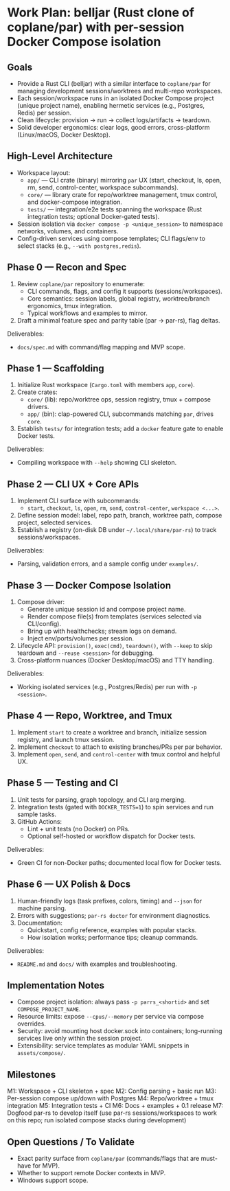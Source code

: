 # Work Plan: belljar (Rust clone of coplane/par) with per-session Docker Compose isolation

## Goals
- Provide a Rust CLI (belljar) with a similar interface to `coplane/par` for managing development sessions/worktrees and multi-repo workspaces.
- Each session/workspace runs in an isolated Docker Compose project (unique project name), enabling hermetic services (e.g., Postgres, Redis) per session.
- Clean lifecycle: provision -> run -> collect logs/artifacts -> teardown.
- Solid developer ergonomics: clear logs, good errors, cross-platform (Linux/macOS, Docker Desktop).

## High-Level Architecture
- Workspace layout:
  - `app/` — CLI crate (binary) mirroring `par` UX (start, checkout, ls, open, rm, send, control-center, workspace subcommands).
  - `core/` — library crate for repo/worktree management, tmux control, and docker-compose integration.
  - `tests/` — integration/e2e tests spanning the workspace (Rust integration tests; optional Docker-gated tests).
- Session isolation via `docker compose -p <unique_session>` to namespace networks, volumes, and containers.
- Config-driven services using compose templates; CLI flags/env to select stacks (e.g., `--with postgres,redis`).

## Phase 0 — Recon and Spec
1. Review `coplane/par` repository to enumerate:
   - CLI commands, flags, and config it supports (sessions/workspaces).
   - Core semantics: session labels, global registry, worktree/branch ergonomics, tmux integration.
   - Typical workflows and examples to mirror.
2. Draft a minimal feature spec and parity table (par -> par-rs), flag deltas.

Deliverables:
- `docs/spec.md` with command/flag mapping and MVP scope.

## Phase 1 — Scaffolding
1. Initialize Rust workspace (`Cargo.toml` with members `app`, `core`).
2. Create crates:
   - `core/` (lib): repo/worktree ops, session registry, tmux + compose drivers.
   - `app/` (bin): clap-powered CLI, subcommands matching `par`, drives `core`.
3. Establish `tests/` for integration tests; add a `docker` feature gate to enable Docker tests.

Deliverables:
- Compiling workspace with `--help` showing CLI skeleton.

## Phase 2 — CLI UX + Core APIs
1. Implement CLI surface with subcommands:
   - `start`, `checkout`, `ls`, `open`, `rm`, `send`, `control-center`, `workspace <...>`.
2. Define session model: label, repo path, branch, worktree path, compose project, selected services.
3. Establish a registry (on-disk DB under `~/.local/share/par-rs`) to track sessions/workspaces.

Deliverables:
- Parsing, validation errors, and a sample config under `examples/`.

## Phase 3 — Docker Compose Isolation
1. Compose driver:
   - Generate unique session id and compose project name.
   - Render compose file(s) from templates (services selected via CLI/config).
   - Bring up with healthchecks; stream logs on demand.
   - Inject env/ports/volumes per session.
2. Lifecycle API: `provision()`, `exec(cmd)`, `teardown()`, with `--keep` to skip teardown and `--reuse <session>` for debugging.
3. Cross-platform nuances (Docker Desktop/macOS) and TTY handling.

Deliverables:
- Working isolated services (e.g., Postgres/Redis) per run with `-p <session>`.

## Phase 4 — Repo, Worktree, and Tmux
1. Implement `start` to create a worktree and branch, initialize session registry, and launch tmux session.
2. Implement `checkout` to attach to existing branches/PRs per par behavior.
3. Implement `open`, `send`, and `control-center` with tmux control and helpful UX.

## Phase 5 — Testing and CI
1. Unit tests for parsing, graph topology, and CLI arg merging.
2. Integration tests (gated with `DOCKER_TESTS=1`) to spin services and run sample tasks.
3. GitHub Actions:
   - Lint + unit tests (no Docker) on PRs.
   - Optional self-hosted or workflow dispatch for Docker tests.

Deliverables:
- Green CI for non-Docker paths; documented local flow for Docker tests.

## Phase 6 — UX Polish & Docs
1. Human-friendly logs (task prefixes, colors, timing) and `--json` for machine parsing.
2. Errors with suggestions; `par-rs doctor` for environment diagnostics.
3. Documentation:
   - Quickstart, config reference, examples with popular stacks.
   - How isolation works; performance tips; cleanup commands.

Deliverables:
- `README.md` and `docs/` with examples and troubleshooting.

## Implementation Notes
- Compose project isolation: always pass `-p parrs_<shortid>` and set `COMPOSE_PROJECT_NAME`.
- Resource limits: expose `--cpus/--memory` per service via compose overrides.
- Security: avoid mounting host docker.sock into containers; long-running services live only within the session project.
- Extensibility: service templates as modular YAML snippets in `assets/compose/`.

## Milestones
M1: Workspace + CLI skeleton + spec
M2: Config parsing + basic run
M3: Per-session compose up/down with Postgres
M4: Repo/worktree + tmux integration
M5: Integration tests + CI
M6: Docs + examples + 0.1 release
M7: Dogfood par-rs to develop itself (use par-rs sessions/workspaces to work on this repo; run isolated compose stacks during development)

## Open Questions / To Validate
- Exact parity surface from `coplane/par` (commands/flags that are must-have for MVP).
- Whether to support remote Docker contexts in MVP.
- Windows support scope.
